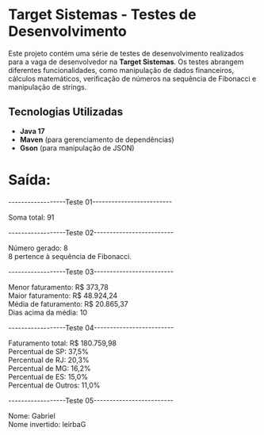 # Target Sistemas - Testes de Desenvolvimento

Este projeto contém uma série de testes de desenvolvimento realizados para a vaga de desenvolvedor na **Target Sistemas**. Os testes abrangem diferentes funcionalidades, como manipulação de dados financeiros, cálculos matemáticos, verificação de números na sequência de Fibonacci e manipulação de strings.

## Tecnologias Utilizadas

- **Java 17**
- **Maven** (para gerenciamento de dependências)
- **Gson** (para manipulação de JSON)



# Saída:
------------------Teste 01-------------------------

Soma total: 91

------------------Teste 02-------------------------

Número gerado: 8                                     
8 pertence à sequência de Fibonacci.


------------------Teste 03-------------------------

Menor faturamento: R$ 373,78                            
Maior faturamento: R$ 48.924,24                           
Média de faturamento: R$ 20.865,37                           
Dias acima da média: 10                            

------------------Teste 04-------------------------

Faturamento total: R$ 180.759,98           
Percentual de SP: 37,5%            
Percentual de RJ: 20,3%             
Percentual de MG: 16,2%            
Percentual de ES: 15,0%           
Percentual de Outros: 11,0%          

------------------Teste 05-------------------------

Nome: Gabriel                       
Nome invertido: leirbaG
